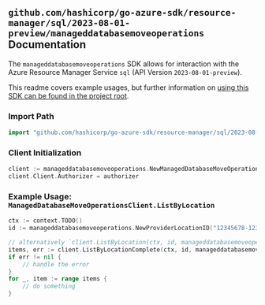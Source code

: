 
## `github.com/hashicorp/go-azure-sdk/resource-manager/sql/2023-08-01-preview/manageddatabasemoveoperations` Documentation

The `manageddatabasemoveoperations` SDK allows for interaction with the Azure Resource Manager Service `sql` (API Version `2023-08-01-preview`).

This readme covers example usages, but further information on [using this SDK can be found in the project root](https://github.com/hashicorp/go-azure-sdk/tree/main/docs).

### Import Path

```go
import "github.com/hashicorp/go-azure-sdk/resource-manager/sql/2023-08-01-preview/manageddatabasemoveoperations"
```


### Client Initialization

```go
client := manageddatabasemoveoperations.NewManagedDatabaseMoveOperationsClientWithBaseURI("https://management.azure.com")
client.Client.Authorizer = authorizer
```


### Example Usage: `ManagedDatabaseMoveOperationsClient.ListByLocation`

```go
ctx := context.TODO()
id := manageddatabasemoveoperations.NewProviderLocationID("12345678-1234-9876-4563-123456789012", "example-resource-group", "locationValue")

// alternatively `client.ListByLocation(ctx, id, manageddatabasemoveoperations.DefaultListByLocationOperationOptions())` can be used to do batched pagination
items, err := client.ListByLocationComplete(ctx, id, manageddatabasemoveoperations.DefaultListByLocationOperationOptions())
if err != nil {
	// handle the error
}
for _, item := range items {
	// do something
}
```
